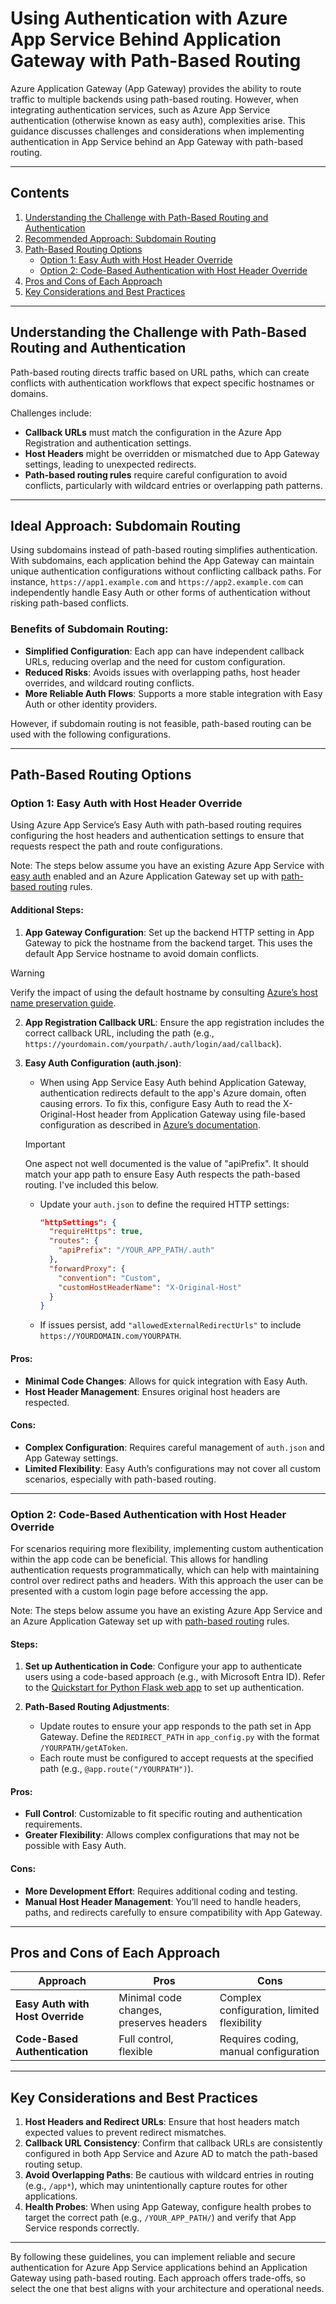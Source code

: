 # Using Authentication with Azure App Service Behind Application Gateway with Path-Based Routing

Azure Application Gateway (App Gateway) provides the ability to route traffic to multiple backends using path-based routing. However, when integrating authentication services, such as Azure App Service authentication (otherwise known as easy auth), complexities arise. This guidance discusses challenges and considerations when implementing authentication in App Service behind an App Gateway with path-based routing.

---

## Contents

1. [Understanding the Challenge with Path-Based Routing and Authentication](#understanding-the-challenge-with-path-based-routing-and-authentication)
2. [Recommended Approach: Subdomain Routing](#recommended-approach-subdomain-routing)
3. [Path-Based Routing Options](#path-based-routing-options)
   - [Option 1: Easy Auth with Host Header Override](#option-1-easy-auth-with-host-header-override)
   - [Option 2: Code-Based Authentication with Host Header Override](#option-2-code-based-authentication-with-host-header-override)
4. [Pros and Cons of Each Approach](#pros-and-cons-of-each-approach)
5. [Key Considerations and Best Practices](#key-considerations-and-best-practices)

---

## Understanding the Challenge with Path-Based Routing and Authentication

Path-based routing directs traffic based on URL paths, which can create conflicts with authentication workflows that expect specific hostnames or domains.

Challenges include:
- **Callback URLs** must match the configuration in the Azure App Registration and authentication settings.
- **Host Headers** might be overridden or mismatched due to App Gateway settings, leading to unexpected redirects.
- **Path-based routing rules** require careful configuration to avoid conflicts, particularly with wildcard entries or overlapping path patterns.

---

## Ideal Approach: Subdomain Routing

Using subdomains instead of path-based routing simplifies authentication. With subdomains, each application behind the App Gateway can maintain unique authentication configurations without conflicting callback paths. For instance, `https://app1.example.com` and `https://app2.example.com` can independently handle Easy Auth or other forms of authentication without risking path-based conflicts.

### Benefits of Subdomain Routing:
- **Simplified Configuration**: Each app can have independent callback URLs, reducing overlap and the need for custom configuration.
- **Reduced Risks**: Avoids issues with overlapping paths, host header overrides, and wildcard routing conflicts.
- **More Reliable Auth Flows**: Supports a more stable integration with Easy Auth or other identity providers.

However, if subdomain routing is not feasible, path-based routing can be used with the following configurations.

---

## Path-Based Routing Options

### Option 1: Easy Auth with Host Header Override

Using Azure App Service’s Easy Auth with path-based routing requires configuring the host headers and authentication settings to ensure that requests respect the path and route configurations.

Note: The steps below assume you have an existing Azure App Service with [easy auth](https://learn.microsoft.com/en-us/azure/app-service/overview-authentication-authorization) enabled and an Azure Application Gateway set up with [path-based routing](https://learn.microsoft.com/en-us/azure/application-gateway/create-url-route-portal) rules.

#### Additional Steps:
1. **App Gateway Configuration**: Set up the backend HTTP setting in App Gateway to pick the hostname from the backend target. This uses the default App Service hostname to avoid domain conflicts. 

>[!WARNING]
> Verify the impact of using the default hostname by consulting [Azure’s host name preservation guide](https://learn.microsoft.com/en-us/azure/architecture/best-practices/host-name-preservation).

2. **App Registration Callback URL**: Ensure the app registration includes the correct callback URL, including the path (e.g., `https://yourdomain.com/yourpath/.auth/login/aad/callback`).

3. **Easy Auth Configuration (auth.json)**:
   - When using App Service Easy Auth behind Application Gateway, authentication redirects default to the app's Azure domain, often causing errors. To fix this, configure Easy Auth to read the X-Original-Host header from Application Gateway using file-based configuration as described in [Azure’s documentation](https://learn.microsoft.com/en-us/azure/app-service/configure-authentication-file-based#enabling-file-based-configuration).  


    >[!IMPORTANT]
    > One aspect not well documented is the value of "apiPrefix". It should match your app path to ensure Easy Auth respects the path-based routing. I've included this below.

   - Update your `auth.json` to define the required HTTP settings:
     ```json
     "httpSettings": {
       "requireHttps": true,
       "routes": {
         "apiPrefix": "/YOUR_APP_PATH/.auth"
       },
       "forwardProxy": {
         "convention": "Custom",
         "customHostHeaderName": "X-Original-Host"
       }
     }
     ```
   - If issues persist, add `"allowedExternalRedirectUrls"` to include `https://YOURDOMAIN.com/YOURPATH`.

#### Pros:
- **Minimal Code Changes**: Allows for quick integration with Easy Auth.
- **Host Header Management**: Ensures original host headers are respected.

#### Cons:
- **Complex Configuration**: Requires careful management of `auth.json` and App Gateway settings.
- **Limited Flexibility**: Easy Auth’s configurations may not cover all custom scenarios, especially with path-based routing.

---

### Option 2: Code-Based Authentication with Host Header Override

For scenarios requiring more flexibility, implementing custom authentication within the app code can be beneficial. This allows for handling authentication requests programmatically, which can help with maintaining control over redirect paths and headers. With this approach the user can be presented with a custom login page before accessing the app.

Note: The steps below assume you have an existing Azure App Service and an Azure Application Gateway set up with [path-based routing](https://learn.microsoft.com/en-us/azure/application-gateway/create-url-route-portal) rules.

#### Steps:
1. **Set up Authentication in Code**: Configure your app to authenticate users using a code-based approach (e.g., with Microsoft Entra ID). Refer to the [Quickstart for Python Flask web app](https://learn.microsoft.com/en-us/azure/active-directory/develop/quickstart-v2-python-webapp) to set up authentication.

2. **Path-Based Routing Adjustments**:
   - Update routes to ensure your app responds to the path set in App Gateway. Define the `REDIRECT_PATH` in `app_config.py` with the format `/YOURPATH/getAToken`.
   - Each route must be configured to accept requests at the specified path (e.g., `@app.route("/YOURPATH")`).

#### Pros:
- **Full Control**: Customizable to fit specific routing and authentication requirements.
- **Greater Flexibility**: Allows complex configurations that may not be possible with Easy Auth.

#### Cons:
- **More Development Effort**: Requires additional coding and testing.
- **Manual Host Header Management**: You’ll need to handle headers, paths, and redirects carefully to ensure compatibility with App Gateway.

---

## Pros and Cons of Each Approach

| Approach                          | Pros                                 | Cons                                  |
|-----------------------------------|--------------------------------------|---------------------------------------|
| **Easy Auth with Host Override**  | Minimal code changes, preserves headers | Complex configuration, limited flexibility |
| **Code-Based Authentication**     | Full control, flexible               | Requires coding, manual configuration |

---

## Key Considerations and Best Practices

1. **Host Headers and Redirect URLs**: Ensure that host headers match expected values to prevent redirect mismatches.
2. **Callback URL Consistency**: Confirm that callback URLs are consistently configured in both App Service and Azure AD to match the path-based routing setup.
3. **Avoid Overlapping Paths**: Be cautious with wildcard entries in routing (e.g., `/app*`), which may unintentionally capture routes for other applications.
4. **Health Probes**: When using App Gateway, configure health probes to target the correct path (e.g., `/YOUR_APP_PATH/`) and verify that App Service responds correctly.

---

By following these guidelines, you can implement reliable and secure authentication for Azure App Service applications behind an Application Gateway using path-based routing. Each approach offers trade-offs, so select the one that best aligns with your architecture and operational needs.
